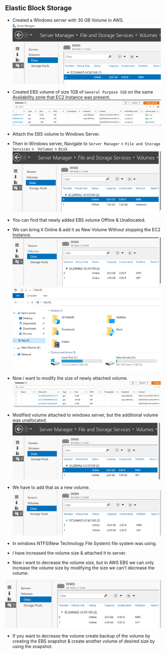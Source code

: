Elastic Block Storage
---------------------

* Created a Windows server with 30 GB Volume in AWS.
![PreView](storage1.png)
* Created EBS volume of size 1GB of `General Purpose SSD` on the same Availability zone that EC2 Instance was present.
![PreView](storage2.png)
* Attach the EBS volume to Windows Server.
* Then in Windows server, Navigate to `Server Manager` > `File and Storage Services` > ` Volumes` > `Disk`.
![PreView](storage3.png)
* You can find that newly added EBS volume Offline & Unallocated.
* We can bring it Online & add it as New Volume Without stopping the EC2 Instance.
![PreView](storage4.png)
![PreView](storage5.png)

* Now i want to modify the size of newly attached volume.
![PreView](storage6.png)
* Modified volume attached to windows server, but the additional volume was unallocated.
![PreView](storage7.png)
* We have to add that as a new volume.
![PreView](storage8.png)
* In windows NTFS(New Technology File System) file system was using.
* I have increased the volume size & attached it to server.
* Now i want to decrease the volume size, but in AWS EBS we can only increase the volume size by modifying the size we can't decrease the volume.

 ![PreView](storage8.png)
* If you want to decrease the volume create backup of the volume by creating the EBS snapshot & create another volume of desired size by using the snapshot.




